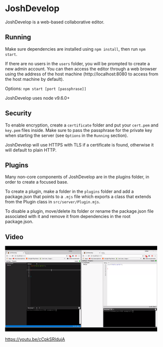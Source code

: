 # JoshDevelop

JoshDevelop is a web-based collaborative editor.


## Running

Make sure dependencies are installed using `npm install`, then run `npm start`.

If there are no users in the `users` folder, you will be prompted to create a new admin account. You can then access the editor through a web browser using the address of the host machine
(http://localhost:8080 to access from the host machine by default).

Options: `npm start [port [passphrase]]`

JoshDevelop uses node v9.6.0+

## Security

To enable encryption, create a `certificate` folder and put your `cert.pem` and `key.pem` files inside. Make sure to pass the passphrase for the private key when starting the server (see `Options` in the `Running` section).

JoshDevelop will use HTTPS with TLS if a certificate is found, otherwise it will default to plain HTTP.


## Plugins

Many non-core components of JoshDevelop are in the plugins folder, in order to create a focused base.

To create a plugin, make a folder in the `plugins` folder and add a package.json that points to a `.mjs` file which exports a class that extends from the Plugin class in `src/server/Plugin.mjs`.

To disable a plugin, move/delete its folder or rename the package.json file associated with it and remove it from dependencies in the root package.json.


## Video

[![](screenshots/VideoIcon.png)](https://youtu.be/cCpkSRIdujA "Click to watch")

https://youtu.be/cCpkSRIdujA